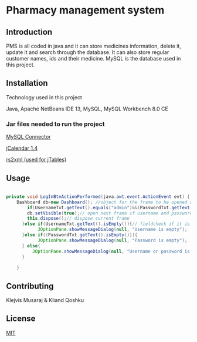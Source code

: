 # Pharmacy management system

## Introduction
PMS is all coded in java and it can store medicines information, delete it, update it and search through the database. It can also store regular customer names, ids and their medicine. MySQL is the database used in this project.

## Installation
Technology used in this project

Java, Apache NetBeans IDE 13, MySQL, MySQL Workbench 8.0 CE
### Jar files needed to run the project
[MySQL Connector](https://dev.mysql.com/downloads/connector/j/)

[jCalendar 1.4](http://www.java2s.com/Code/Jar/j/Downloadjcalendar14jar.htm)

[rs2xml (used for jTables)](https://jar-download.com/?search_box=rs2xml)

## Usage

```java

private void LogInBtnActionPerformed(java.awt.event.ActionEvent evt) {                                         
    Dashboard db=new Dashboard(); //object for the frame to be opened after 
        if(UsernameTxt.getText().equals("admin")&&(PasswordTxt.getText().equals("admin"))){
        db.setVisible(true);// open next frame if username and password are correct
        this.dispose();// dispose current frame
      }else if(UsernameTxt.getText().isEmpty()){// fieldcheck if it is empty
            JOptionPane.showMessageDialog(null, "Username is empty");
      }else if((PasswordTxt.getText().isEmpty())){
            JOptionPane.showMessageDialog(null, "Password is empty");
      } else{
          JOptionPane.showMessageDialog(null, "Username or password is incorrect");
      }
        
    }                                        
```

## Contributing
Klejvis Musaraj & Kliand Qoshku

## License
[MIT](https://choosealicense.com/licenses/mit/)
